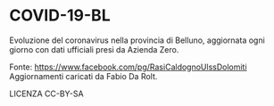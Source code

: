 # COVID-19-BL
Evoluzione del coronavirus nella provincia di Belluno, aggiornata ogni giorno con dati ufficiali presi da Azienda Zero.  

Fonte: https://www.facebook.com/pg/RasiCaldognoUlssDolomiti Aggiornamenti caricati da Fabio Da Rolt.

LICENZA CC-BY-SA
